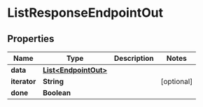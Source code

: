 

# ListResponseEndpointOut


## Properties

| Name | Type | Description | Notes |
|------------ | ------------- | ------------- | -------------|
|**data** | [**List&lt;EndpointOut&gt;**](EndpointOut.md) |  |  |
|**iterator** | **String** |  |  [optional] |
|**done** | **Boolean** |  |  |



